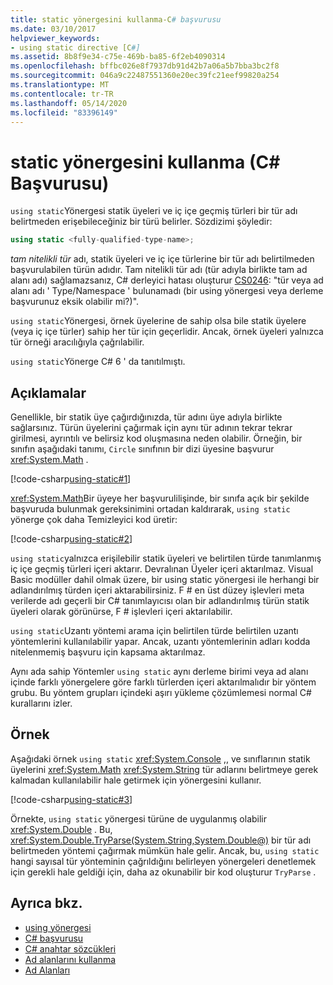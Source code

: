 ```yaml
---
title: static yönergesini kullanma-C# başvurusu
ms.date: 03/10/2017
helpviewer_keywords:
- using static directive [C#]
ms.assetid: 8b8f9e34-c75e-469b-ba85-6f2eb4090314
ms.openlocfilehash: bffbc026e8f7937db91d42b7a06a5b7bba3bc2f8
ms.sourcegitcommit: 046a9c22487551360e20ec39fc21eef99820a254
ms.translationtype: MT
ms.contentlocale: tr-TR
ms.lasthandoff: 05/14/2020
ms.locfileid: "83396149"
---
```

# <a name="using-static-directive-c-reference"></a>static yönergesini kullanma (C# Başvurusu)

`using static`Yönergesi statik üyeleri ve iç içe geçmiş türleri bir tür adı belirtmeden erişebileceğiniz bir türü belirler. Sözdizimi şöyledir:

```csharp
using static <fully-qualified-type-name>;
```

*tam nitelikli tür* adı, statik üyeleri ve iç içe türlerine bir tür adı belirtilmeden başvurulabilen türün adıdır. Tam nitelikli tür adı (tür adıyla birlikte tam ad alanı adı) sağlamazsanız, C# derleyici hatası oluşturur [CS0246](../compiler-messages/cs0246.md): "tür veya ad alanı adı ' Type/Namespace ' bulunamadı (bir using yönergesi veya derleme başvurunuz eksik olabilir mi?)".

`using static`Yönergesi, örnek üyelerine de sahip olsa bile statik üyelere (veya iç içe türler) sahip her tür için geçerlidir. Ancak, örnek üyeleri yalnızca tür örneği aracılığıyla çağrılabilir.

`using static`Yönerge C# 6 ' da tanıtılmıştı.

## <a name="remarks"></a>Açıklamalar

Genellikle, bir statik üye çağırdığınızda, tür adını üye adıyla birlikte sağlarsınız. Türün üyelerini çağırmak için aynı tür adının tekrar tekrar girilmesi, ayrıntılı ve belirsiz kod oluşmasına neden olabilir. Örneğin, bir sınıfın aşağıdaki tanımı, `Circle` sınıfının bir dizi üyesine başvurur <xref:System.Math> .

[!code-csharp[using-static#1](~/samples/snippets/csharp/language-reference/keywords/using/using-static1.cs#1)]

<xref:System.Math>Bir üyeye her başvurulilişinde, bir sınıfa açık bir şekilde başvuruda bulunmak gereksinimini ortadan kaldırarak, `using static` yönerge çok daha Temizleyici kod üretir:

[!code-csharp[using-static#2](~/samples/snippets/csharp/language-reference/keywords/using/using-static2.cs#1)]

`using static`yalnızca erişilebilir statik üyeleri ve belirtilen türde tanımlanmış iç içe geçmiş türleri içeri aktarır.  Devralınan Üyeler içeri aktarılmaz.  Visual Basic modüller dahil olmak üzere, bir using static yönergesi ile herhangi bir adlandırılmış türden içeri aktarabilirsiniz.  F # en üst düzey işlevleri meta verilerde adı geçerli bir C# tanımlayıcısı olan bir adlandırılmış türün statik üyeleri olarak görünürse, F # işlevleri içeri aktarılabilir.

 `using static`Uzantı yöntemi arama için belirtilen türde belirtilen uzantı yöntemlerini kullanılabilir yapar.  Ancak, uzantı yöntemlerinin adları kodda nitelenmemiş başvuru için kapsama aktarılmaz.

 Aynı ada sahip Yöntemler `using static` aynı derleme birimi veya ad alanı içinde farklı yönergelere göre farklı türlerden içeri aktarılmalıdır bir yöntem grubu.  Bu yöntem grupları içindeki aşırı yükleme çözümlemesi normal C# kurallarını izler.

## <a name="example"></a>Örnek

Aşağıdaki örnek `using static` <xref:System.Console> ,, ve sınıflarının statik üyelerini <xref:System.Math> <xref:System.String> tür adlarını belirtmeye gerek kalmadan kullanılabilir hale getirmek için yönergesini kullanır.

[!code-csharp[using-static#3](~/samples/snippets/csharp/language-reference/keywords/using/using-static3.cs)]

Örnekte, `using static` yönergesi türüne de uygulanmış olabilir <xref:System.Double> . Bu, <xref:System.Double.TryParse(System.String,System.Double@)> bir tür adı belirtmeden yöntemi çağırmak mümkün hale gelir. Ancak, bu, `using static` hangi sayısal tür yönteminin çağrıldığını belirleyen yönergeleri denetlemek için gerekli hale geldiği için, daha az okunabilir bir kod oluşturur `TryParse` .

## <a name="see-also"></a>Ayrıca bkz.

- [using yönergesi](using-directive.md)
- [C# başvurusu](../index.md)
- [C# anahtar sözcükleri](index.md)
- [Ad alanlarını kullanma](../../programming-guide/namespaces/using-namespaces.md)
- [Ad Alanları](../../programming-guide/namespaces/index.md)
